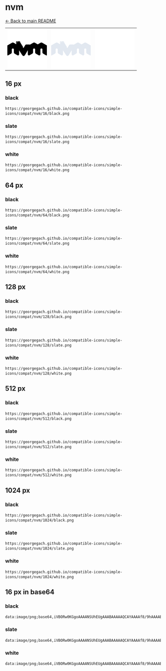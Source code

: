 # nvm

[← Back to main README](../../README.md)

<table><tr>
  <td><img src="./128/black.png" width="128" alt="nvm black icon" /></td>
  <td><img src="./128/slate.png" width="128" alt="nvm slate icon" /></td>
  <td><img src="./128/white.png" width="128" alt="nvm white icon" /></td>
</tr></table>

## 16 px

### black
```
https://georgegach.github.io/compatible-icons/simple-icons/compat/nvm/16/black.png
```

### slate
```
https://georgegach.github.io/compatible-icons/simple-icons/compat/nvm/16/slate.png
```

### white
```
https://georgegach.github.io/compatible-icons/simple-icons/compat/nvm/16/white.png
```

## 64 px

### black
```
https://georgegach.github.io/compatible-icons/simple-icons/compat/nvm/64/black.png
```

### slate
```
https://georgegach.github.io/compatible-icons/simple-icons/compat/nvm/64/slate.png
```

### white
```
https://georgegach.github.io/compatible-icons/simple-icons/compat/nvm/64/white.png
```

## 128 px

### black
```
https://georgegach.github.io/compatible-icons/simple-icons/compat/nvm/128/black.png
```

### slate
```
https://georgegach.github.io/compatible-icons/simple-icons/compat/nvm/128/slate.png
```

### white
```
https://georgegach.github.io/compatible-icons/simple-icons/compat/nvm/128/white.png
```

## 512 px

### black
```
https://georgegach.github.io/compatible-icons/simple-icons/compat/nvm/512/black.png
```

### slate
```
https://georgegach.github.io/compatible-icons/simple-icons/compat/nvm/512/slate.png
```

### white
```
https://georgegach.github.io/compatible-icons/simple-icons/compat/nvm/512/white.png
```

## 1024 px

### black
```
https://georgegach.github.io/compatible-icons/simple-icons/compat/nvm/1024/black.png
```

### slate
```
https://georgegach.github.io/compatible-icons/simple-icons/compat/nvm/1024/slate.png
```

### white
```
https://georgegach.github.io/compatible-icons/simple-icons/compat/nvm/1024/white.png
```

## 16 px in base64

### black
```
data:image/png;base64,iVBORw0KGgoAAAANSUhEUgAAABAAAAAQCAYAAAAf8/9hAAAABmJLR0QA/wD/AP+gvaeTAAAAyklEQVQ4je3RLU5DURAF4K8tLAGBrMBhK/BIJJtoEE3QLABH0g0UQ0hAdgWsAEQRIEjKT4tpCaUEeIKHOSQvQZHanmQyN+fOmXtmLkssjEbyBraxiT4uMazU1bCbPMEOSkyhhxHmeM7FAKvo4gJXmGGM29SOcAwFXvEU8Ve407xQhB/jJefHaAr4xjXaFVvviTnewh/ESYlOXJb1zDjDQ0T3uMEK7mL5I/yvg89KY+dYz4L2cIRmRmrhEPuoYw0n2Irm7M+3LPF//AAi9UIb7bbmBgAAAABJRU5ErkJggg==
```

### slate
```
data:image/png;base64,iVBORw0KGgoAAAANSUhEUgAAABAAAAAQCAYAAAAf8/9hAAAABmJLR0QA/wD/AP+gvaeTAAABJ0lEQVQ4je3RvyvEcRzH8efr8/2eKMdNTuQGZZa/wqAMlFn5IyxGZZDRbFEWRguD8ico+VXK96g7Kd2dy6+8Xxb+AmWQx/QaXsOrXvDvxwRQv29NCE9FIOM1pXyxNlQ+/i7ZVtFozUN2VhvuPyuanZmUfD42NHilotnawkyDB4AnoAo+va9WpqrN9oYdk5IGA4+L1AV3gBGkNsGBimbrzY5nwRNoBHizJJk95GlDv0wJ0bDdK1SRuAtTFupL2DnmNkmrX3u7yfGOYxbTI/sVIOxNoZuvvI5VB5eSJCS1caoDXaQizIWlXOLa1iXwLFMIHgETfpHcAZwC70VWmhutlvfjI5aNjizNCz04tJQyDpFXasOV7dzZgtBOluUnkZXmJHZ/8fC/6xNFg49r9H3eyAAAAABJRU5ErkJggg==
```

### white
```
data:image/png;base64,iVBORw0KGgoAAAANSUhEUgAAABAAAAAQCAYAAAAf8/9hAAAABmJLR0QA/wD/AP+gvaeTAAAA3ElEQVQ4je3Rr04XYBSH8Q+/IVGSc9hkIxEcwWCxmjA5vAia10BwY4xkJjE2uAPvw6CBTcXZZPz5TcDwEHgpVIw86bvn7Lx7zzk88H+olqq16n11WL2+U5+p3lXL1aRarZZgptrBGzzGOZ7iC1awhReYxyKmOMMznOKz6qo6qX51w+Vwe9Wfkat+V8cjH42eqwlmcYSN8eMp/uEt5nA5/Cd8H3kTP/FoMsTpEFP8wNfx8CG+4e/wxwgXY5RUB9XCWNR6tV09HyO9rD5WH8bynlS71avRs3+P2z1wyzUOJLcofY7j8AAAAABJRU5ErkJggg==
```

